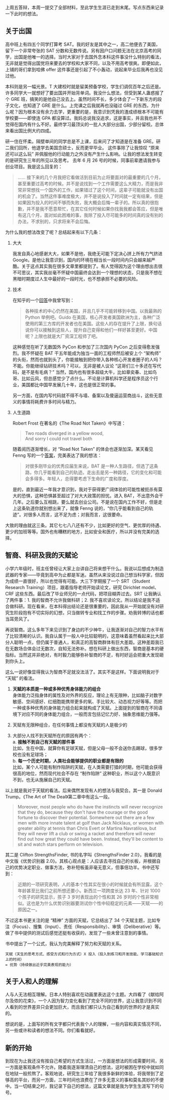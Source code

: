 上周五答辩，本周一提交了全部材料，至此学生生涯已走到末尾。写点东西来记录一下此时的想法。

## 关于出国

高中班上有四五个同学打算考 SAT。我的好友是其中之一，高二他便去了美国，留下一个非常夸张的 SAT 分数和无数传说。另有因户口问题无法在北京高考的同学，出国是他唯一的选择。当时大家对于去国外念本科这件事没什么特别的看法，无非就是觉得出国党将来要去的学校和大家不同，以及不用高考很爽。即便如此，上铺的哥们拿到哈佛 offer 这件事还是引起了不小轰动，说起来毕业后我再也没见过他。

本科则是另一幅光景。T 大建校时就是留美预备学校，学生们调侃百年之后还是。许多同学大一就想好了要出国并开始背单词。我没什么想法，但受到某人蛊惑报了个 GRE 班，搞笑的是他自己没去上。虽然时间不长，多少体会了一下新东方的段子文化，也知道了 GRE 是什么。上完课之后我就再也没碰过 GRE 的东西，为什么呢？因为根本没有余力去学，更重要的是，我意识到凭我的渣成绩根本不可能有学校要——即使连 GPA 都没算过。我妈总说我没追求，这是事实，并且我也并不觉得在国内有什么不好。最终学习最顶尖的一批人大部分出国，少部分留校。总体来看出国比例大约四成。

研一住在怀柔。隔壁单间的同学总是不上课，后来问了才知道是在准备 GRE。研二我们回所，他退学去美国念硕士，反而更早毕业。
这件事除了让我惊叹 “原来还可以这么玩” 并佩服他的行动能力之外没有产生什么影响。让我的想法发生转变的是研究生三年的所见以及思考。
去年 6 月 26 号的时候，同事前辈邀请我参与创业项目。我是这么回复的：

>…… 接下来的几个月我把它看做活到目前为止将要面对的最重要的几个月，甚至重要过高考的时候。并不是说找到一个工作需要这么大精力，而是我非常非常想找一个国外的工作，如果错过了这个时间，这辈子可能就没有出国的机会了。当然这件事难度极大，并不是说投入了时间就一定有结果，但是如果因为投入的时间不够而失败，我大概会后悔一辈子的。所以真的很抱歉，并不是我不愿意帮忙，在其它任何时候如果你找我我都会答应，但是唯有这几个月，面对如此困难的事，我除了投入尽可能多的时间真的没有别的办法，不求别的，只求将来不会后悔。

为什么我的想法改变了呢？总结起来有以下几条：

1. 大大

   我发自真心地感谢大大，如果不是他，我绝无可能下定决心拼上所有力气挤进 Google。是他让我意识到，国内的环境在相当长一段时间内只会越来越严酷。关于这点其实我在很多文章里都提到了。有人觉得因为这个理由想出去很不可思议，其实我丝毫不怀疑中国最终会达到一个理想的状态，只是我不想在黑暗时期度过人生中最好的一段时光，也不想承担不必要的风险。

2. 技术

   在知乎的一个[回答][1]中我曾写到：

   >  各种技术的中心仍然在美国，并且几乎不可能转移到中国。以我最熟的 Python 举例吧。Guido 在美国，核心开发者美国欧洲为主，各种广泛使用的第三方库的开发者也在美国。这些人的存在提升了上限，换句话说你可以接触到这些人，提升自己变得和他们一样好甚至更好。中国呢？上限也就是大厂资深工程师了吧。  

   这种感觉在听了无数国外 PyCon 和参加了三次国内 PyCon 之后变得愈发强烈。我不怀疑在 BAT 干五年能成为独当一面的工程师然后被安上个 “架构师” 的头衔，然而也就到头了，你能接触到把你带入各种核心开发者圈子的人吗？不能。你能继续钻研技术吗？可以，无非是被人议论 “这哥们三十多还在写代码，是不是有毛病？” 当然，国内也有很多超级大牛，比如章奕春、比如鸟哥、比如云风，但总感觉少了点什么。不论是计算机科学还是程序员这个行业，美国都比中国早发展几十年，这也是很正常的事。  

   另一方面，在国内写代码就不得不与墙、备案以及傻逼运营商战斗，这些无意义的事情将耗费许多时间与精力。

3. 人生道路

   Robert Frost 在著名的《The Road Not Taken》中写道：

   > Two roads diverged in a yellow wood,  
   > And sorry I could not travel both

   随着阅历逐渐增长，对 “Road Not Taken” 的体会也逐渐加深。某天看见 Fenng 写的一个[答案][2]，完美表达了我的想法：

   > 对很多刚毕业的优秀应届生来说，BAT 是一种人生路径，但选了这条路，你几乎能看到自己的轨迹。走出去是另一种路径，它的变化和可能会多得多。年轻人，总得要考虑下生命的广度和厚度。

   是的，直到最近一年我才意识到，我对于获得更广阔体验的可能性被扼杀有莫大的恐惧，这种恐惧甚至超过了对大大政策的担忧。进入 BAT，不出意外会干几年。之后要么互相跳，要么就去创业公司。不是说在国内工作不好，但是走上这条轨道你就别想出来了，就像 Fenng 说的，“你几乎能看到自己的轨迹”。对很多人而言，这不足为虑；对我而言，这很要命。

大致的理由就这三条。其它七七八八还有不少，比如更好的空气、更优厚的待遇、更少的加班等等。国外也有糟糕的地方，比如安全和医疗，所以并没有完美的选择。

## 智商、科研及我的天赋论

小学六年级时，班主任曾经让大家上台讲自己将来想干什么。我说以后想成为制造武器的专家——毕竟到高中为止都是军迷。虽然从来没说过自己想当科学家，但因为成绩一直很好，所以也觉得有可能。大三下学期报了一个 SRT（Student Research Training）项目，跟着指导老师开始读论文，研究 Dirichlet model、CRF 这些东西。最后改了毕业师兄的一点代码，把项目糊弄过去。SRT 让我确认了两件事：1. 我的智商不允许我做科研；2. 我不喜欢读论文。所以结论是我不适合做科研。现在看来，在本科得出结论还是很重要的，因此我从一开始就没有对研究生阶段抱有不切实际的幻想，只当做转专业和找工作的步骤。劝我转博的话也都当耳旁风了。

再说智商。这么多年下来见识到了身边的不少神牛，让我逐渐对自己的智力水平有了比较清晰的认识。我自认属于一般人中比较聪明的，这意味着虽然看起来比大部分人聪明一点，但仍属于普通人，和真正的高智商群体有巨大差距。这种差距我已在无数场合体会过无数次，自知无法弥补。想在科研上做出东西，智商是基本的硬指标。当然这并非绝对，有时毅力能够弥补智商的不足，有时好运会把重大发现砸到你头上。

这么一说好像显得我认为智商不足就没法活了。其实不是这样。下面说明我对于 “天赋” 的看法。

1. **天赋的本质是一种或多种优秀身体能力的组合**  
   身体能力泛指身体的属性及对外界的反应，理论上有无限种，比如脑子对数字敏感、空间感好、红细胞能携带更多的氧、手比较大、动态视力好等等。而把一种或多种优秀的身体能力组合起来就构成了天赋。上面提到的智商在不同语境下对应不同的身体能力组合，一般而言包括记忆力好、抽象思维能力强等。

2. 天赋有无限种组合，在任何事情上都没有天赋的人是极少的

3. 大部分人找不到天赋所在的原因有两个：  
   a. **接触不到自己有天赋的那件事**  
     比如，生在中国，就算你有足球天赋，但是父母一般不会送你去踢球，很多学校也没有足球场；  
   b. **每一个历史时期，人类社会能够提供的职业都是有限的**   
   比如，某个人可能有制作陷阱的天赋，在人类需要打猎的时期，他可能会获得很高的地位，然而现代社会不存在 “制作陷阱” 这种职业，所以这个人既意识不到，也无从施展自己的天赋。

以上就是我对于天赋的看法。后来偶然发现有人的想法与我契合。其一是 Donald Trump。《The Art of The Deal》第二章中有这么一段。

> Moreover, most people who do have the instincts will never recognize that they do, because they don't have the courage or the good fortune to discover their potential. Somewhere out there are a few men with more innate talent at golf than Jack Nicklaus, or women with greater ability at tennis than Chris Evert or Martina Navratilova, but they will never lift a club or swing a racket and therefore will never find out how great they could have been. Instead, they'll be content to sit and watch stars perform on television.

其二是 Clifton StrengthsFinder, 书的名字叫《StrengthsFinder 2.0》，我看的是中文版《优势识别器 2.0》。其核心观点是：人应该去寻找自己的长板，并根据自己的优势决定职业、做事方法，弥补短板虽非毫无意义，但事倍功半。书中还写到：

> 近期的一项研究表明，人的基本个性其实在很小的时候就会有所显露，这个年龄甚至比我们之前所想还要小。新西兰一项跨度长达 23 年、针对 1000 个孩子的研究显示，孩子 3 岁时表现出的个性和其 26 岁时的个性非常相似。这也是为什么优势识别器要测试你个性中较稳定的元素——天赋——的原因之一。

不过这本书更关注的是 “精神” 方面的天赋，它总结出了 34 个天赋主题，比如专注（Focus）、搜集（Input）、责任（Responsibility）、审慎（Deliberative）等。做了书中提供的测试后感觉还挺有收获的，发现了一些未曾注意到的事情。

书中提出了一个公式，我认为完美解释了努力和天赋的关系。

```
天赋（天生的思考方式、感受方式和行为方式）X 投入（投入到练习和开发技能、学习基础知识上的时间）  
= 优势（持续做出近乎完美表现的能力）
```

## 关于人和人的理解

人与人无法相互理解。日本人特别喜欢在动画里表达这个主题。大四看了《献给阿尔及侬的花束》，一个人因为智力变化看到了完全不同的世界，这让我意识到不同人看到的世界差异只会更加巨大，而且我们都只认为自己看到的世界的才是真实的。

想说的是，上面写的所有文字都只代表我个人的理解，一些内容和真实情况不同，另一些或许和读者的想法不同。你们看看就好。

## 新的开始

到现在为止我还没有按自己希望的方式生活过，一方面是想法的形成需要时间，另一方面是客观条件不允许。随着我逐渐理清自己的想法，这时被困在学校中就如同在地狱一般煎熬了。客观地说，研究生三年给了我很多新鲜的体验，将我带到了足够高的平台，而另一方面，三年时间也浪费在了许多无意义的事和莫名其妙的不便中。当一切结束之时，我记录下自己的想法，这篇文章就是我为学生生涯写下的句号。



[1]: https://www.zhihu.com/question/38421007/answer/76398266
[2]: https://www.zhihu.com/question/35753713/answer/64893659
